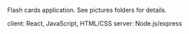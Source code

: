 Flash cards application. See pictures folders for details.

client: React, JavaScript, HTML/CSS
server: Node.js/express
